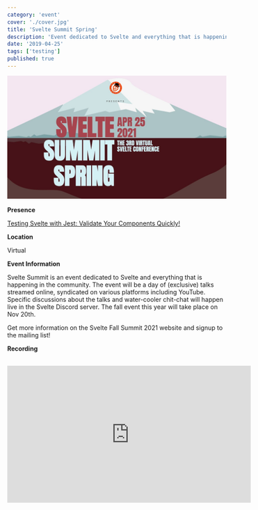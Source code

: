 ```yaml
---
category: 'event'
cover: './cover.jpg'
title: 'Svelte Summit Spring'
description: 'Event dedicated to Svelte and everything that is happening in the community covering testing, hot trends, and more.'
date: '2019-04-25'
tags: ['testing']
published: true
---
```

![cover](./cover.jpg)

**Presence**

[Testing Svelte with Jest: Validate Your Components Quickly!](https://dvinnik.dev/presentations/2021/testing-svelte-with-jest)

**Location**

Virtual

**Event Information**

Svelte Summit is an event dedicated to Svelte and everything that is happening in the community. The event will be a day of (exclusive) talks streamed online, syndicated on various platforms including YouTube. Specific discussions about the talks and water-cooler chit-chat will happen live in the Svelte Discord server. The fall event this year will take place on Nov 20th.

Get more information on the Svelte Fall Summit 2021 website and signup to the mailing list!

**Recording**

<br>

<iframe width="560" height="315" src="https://www.youtube.com/embed/fnr9XWvjJHw?start=4194" title="YouTube video player" frameborder="0" allow="accelerometer; autoplay; clipboard-write; encrypted-media; gyroscope; picture-in-picture" allowfullscreen></iframe>

<br>
